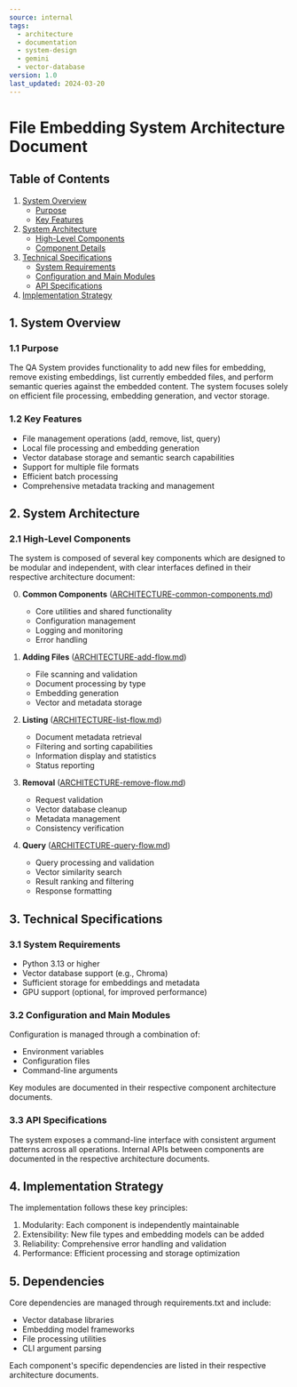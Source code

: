 ```yaml
---
source: internal
tags:
  - architecture
  - documentation
  - system-design
  - gemini
  - vector-database
version: 1.0
last_updated: 2024-03-20
---
```


# File Embedding System Architecture Document

## Table of Contents

1. [System Overview](#1-system-overview)
   - [Purpose](#11-purpose)
   - [Key Features](#12-key-features)
2. [System Architecture](#2-system-architecture)
   - [High-Level Components](#21-high-level-components)
   - [Component Details](#22-component-details)
3. [Technical Specifications](#3-technical-specifications)
   - [System Requirements](#31-system-requirements)
   - [Configuration and Main Modules](#32-configuration-and-main-modules)
   - [API Specifications](#33-api-specifications)
4. [Implementation Strategy](#4-implementation-strategy)

## 1. System Overview

### 1.1 Purpose
The QA System provides functionality to add new files for embedding, remove existing embeddings, list currently embedded files, and perform semantic queries against the embedded content. The system focuses solely on efficient file processing, embedding generation, and vector storage.

### 1.2 Key Features
- File management operations (add, remove, list, query)
- Local file processing and embedding generation
- Vector database storage and semantic search capabilities
- Support for multiple file formats
- Efficient batch processing
- Comprehensive metadata tracking and management

## 2. System Architecture

### 2.1 High-Level Components

The system is composed of several key components which are designed to be modular and independent, with clear interfaces defined in their respective architecture document:

0. **Common Components** ([ARCHITECTURE-common-components.md](ARCHITECTURE-common-components.md))
   - Core utilities and shared functionality
   - Configuration management
   - Logging and monitoring
   - Error handling

1. **Adding Files** ([ARCHITECTURE-add-flow.md](ARCHITECTURE-add-flow.md))
   - File scanning and validation
   - Document processing by type
   - Embedding generation
   - Vector and metadata storage

2. **Listing** ([ARCHITECTURE-list-flow.md](ARCHITECTURE-list-flow.md))
   - Document metadata retrieval
   - Filtering and sorting capabilities
   - Information display and statistics
   - Status reporting

3. **Removal** ([ARCHITECTURE-remove-flow.md](ARCHITECTURE-remove-flow.md))
   - Request validation
   - Vector database cleanup
   - Metadata management
   - Consistency verification

4. **Query** ([ARCHITECTURE-query-flow.md](ARCHITECTURE-query-flow.md))
   - Query processing and validation
   - Vector similarity search
   - Result ranking and filtering
   - Response formatting


## 3. Technical Specifications

### 3.1 System Requirements
- Python 3.13 or higher
- Vector database support (e.g., Chroma)
- Sufficient storage for embeddings and metadata
- GPU support (optional, for improved performance)

### 3.2 Configuration and Main Modules
Configuration is managed through a combination of:
- Environment variables
- Configuration files
- Command-line arguments

Key modules are documented in their respective component architecture documents.

### 3.3 API Specifications
The system exposes a command-line interface with consistent argument patterns across all operations. Internal APIs between components are documented in the respective architecture documents.

## 4. Implementation Strategy
The implementation follows these key principles:

1. Modularity: Each component is independently maintainable
2. Extensibility: New file types and embedding models can be added
3. Reliability: Comprehensive error handling and validation
4. Performance: Efficient processing and storage optimization

## 5. Dependencies
Core dependencies are managed through requirements.txt and include:
- Vector database libraries
- Embedding model frameworks
- File processing utilities
- CLI argument parsing

Each component's specific dependencies are listed in their respective architecture documents.
